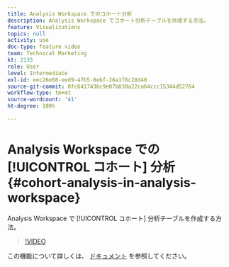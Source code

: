 ```yaml
---
title: Analysis Workspace でのコホート分析
description: Analysis Workspace でコホート分析テーブルを作成する方法。
feature: Visualizations
topics: null
activity: use
doc-type: feature video
team: Technical Marketing
kt: 2135
role: User
level: Intermediate
exl-id: eec26e68-eed9-47b5-8ebf-26a1f6c28d40
source-git-commit: 8fc641743bc9e07b838a22ca64ccc15344d52764
workflow-type: tm+mt
source-wordcount: '41'
ht-degree: 100%

---
```


# Analysis Workspace での [!UICONTROL コホート] 分析 {#cohort-analysis-in-analysis-workspace}

Analysis Workspace で [!UICONTROL コホート] 分析テーブルを作成する方法。 

>[!VIDEO](https://video.tv.adobe.com/v/3430080/?quality=12&learn=on&captions=jpn)

この機能について詳しくは、 [ドキュメント](https://experienceleague.adobe.com/docs/analytics/analyze/analysis-workspace/visualizations/cohort-table/cohort-analysis.html?lang=ja) を参照してください。
